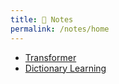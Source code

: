 ```yaml
---
title: 📝 Notes
permalink: /notes/home
---
```

- [Transformer](Transformer)
- [Dictionary Learning](Dictionary%20Learning)